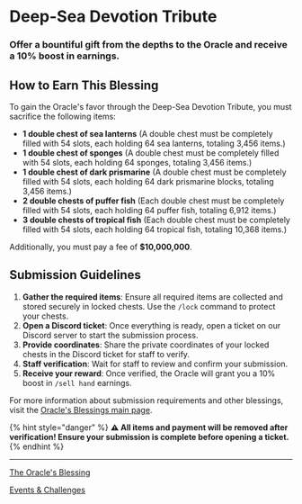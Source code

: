 # Deep-Sea Devotion Tribute

### Offer a bountiful gift from the depths to the Oracle and receive a 10% boost in earnings.

## How to Earn This Blessing

To gain the Oracle's favor through the Deep-Sea Devotion Tribute, you must sacrifice the following items:

- **1 double chest of sea lanterns** (A double chest must be completely filled with 54 slots, each holding 64 sea lanterns, totaling 3,456 items.)
- **1 double chest of sponges** (A double chest must be completely filled with 54 slots, each holding 64 sponges, totaling 3,456 items.)
- **1 double chest of dark prismarine** (A double chest must be completely filled with 54 slots, each holding 64 dark prismarine blocks, totaling 3,456 items.)
- **2 double chests of puffer fish** (Each double chest must be completely filled with 54 slots, each holding 64 puffer fish, totaling 6,912 items.)
- **3 double chests of tropical fish** (Each double chest must be completely filled with 54 slots, each holding 64 tropical fish, totaling 10,368 items.)

Additionally, you must pay a fee of **$10,000,000**.

## Submission Guidelines

1. **Gather the required items**: Ensure all required items are collected and stored securely in locked chests. Use the `/lock` command to protect your chests.
2. **Open a Discord ticket**: Once everything is ready, open a ticket on our Discord server to start the submission process.
3. **Provide coordinates**: Share the private coordinates of your locked chests in the Discord ticket for staff to verify.
4. **Staff verification**: Wait for staff to review and confirm your submission.
5. **Receive your reward**: Once verified, the Oracle will grant you a 10% boost in `/sell hand` earnings.

For more information about submission requirements and other blessings, visit the [Oracle's Blessings main page](./README.md).

{% hint style="danger" %}
**⚠️ All items and payment will be removed after verification! Ensure your submission is complete before opening a ticket.**
{% endhint %}

---

[The Oracle's Blessing](./README.md)

[Events & Challenges](../README.md)